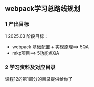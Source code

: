 ## webpack学习总路线规划

### 1 产出目标

1 2025.03 阶段目标：
  - webpack 基础配置 + 实现原理==> 5QA
  - mkp项目==> 5功能点QA




### 2 学习资料及对应目录

课程12的第1部分的目录提供给你了